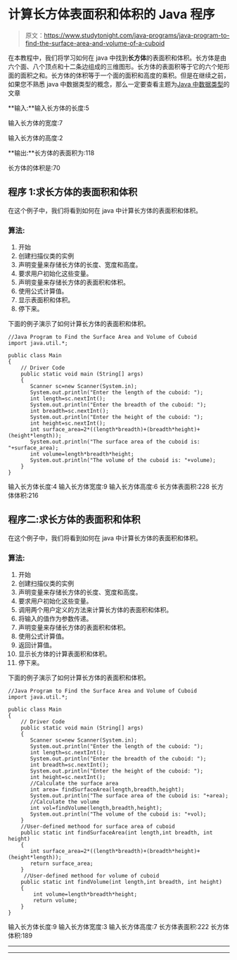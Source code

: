 # 计算长方体表面积和体积的 Java 程序

> 原文：<https://www.studytonight.com/java-programs/java-program-to-find-the-surface-area-and-volume-of-a-cuboid>

在本教程中，我们将学习如何在 java 中找到**长方体**的表面积和体积。长方体是由六个面、八个顶点和十二条边组成的三维图形。长方体的表面积等于它的六个矩形面的面积之和。长方体的体积等于一个面的面积和高度的乘积。但是在继续之前，如果您不熟悉 java 中数据类型的概念，那么一定要查看主题为[Java 中数据类型](https://www.studytonight.com/java/datatypes-and-identifier.php)的文章

**输入:**输入长方体的长度:5

输入长方体的宽度:7

输入长方体的高度:2

**输出:**长方体的表面积为:118

长方体的体积是:70

## 程序 1:求长方体的表面积和体积

在这个例子中，我们将看到如何在 java 中计算长方体的表面积和体积。

### 算法:

1.  开始
2.  创建扫描仪类的实例
3.  声明变量来存储长方体的长度、宽度和高度。
4.  要求用户初始化这些变量。
5.  声明变量来存储长方体的表面积和体积。
6.  使用公式计算值。
7.  显示表面积和体积。
8.  停下来。

下面的例子演示了如何计算长方体的表面积和体积。

```
//Java Program to Find the Surface Area and Volume of Cuboid
import java.util.*;

public class Main 
{
    // Driver Code
    public static void main (String[] args)
    {
       Scanner sc=new Scanner(System.in);
       System.out.println("Enter the length of the cuboid: ");
       int length=sc.nextInt();
       System.out.println("Enter the breadth of the cuboid: ");
       int breadth=sc.nextInt();
       System.out.println("Enter the height of the cuboid: ");
       int height=sc.nextInt();
       int surface_area=2*((length*breadth)+(breadth*height)+(height*length));
       System.out.println("The surface area of the cuboid is: "+surface_area);
       int volume=length*breadth*height;
       System.out.println("The volume of the cuboid is: "+volume);
    }
}
```

输入长方体长度:4
输入长方体宽度:9
输入长方体高度:6
长方体表面积:228
长方体体积:216

## 程序二:求长方体的表面积和体积

在这个例子中，我们将看到如何在 java 中计算长方体的表面积和体积。

### 算法:

1.  开始
2.  创建扫描仪类的实例
3.  声明变量来存储长方体的长度、宽度和高度。
4.  要求用户初始化这些变量。
5.  调用两个用户定义的方法来计算长方体的表面积和体积。
6.  将输入的值作为参数传递。
7.  声明变量来存储长方体的表面积和体积。
8.  使用公式计算值。
9.  返回计算值。
10.  显示长方体的计算表面积和体积。
11.  停下来。

下面的例子演示了如何计算长方体的表面积和体积。

```
//Java Program to Find the Surface Area and Volume of Cuboid
import java.util.*;

public class Main 
{
    // Driver Code
    public static void main (String[] args)
    {
       Scanner sc=new Scanner(System.in);
       System.out.println("Enter the length of the cuboid: ");
       int length=sc.nextInt();
       System.out.println("Enter the breadth of the cuboid: ");
       int breadth=sc.nextInt();
       System.out.println("Enter the height of the cuboid: ");
       int height=sc.nextInt();
       //Calculate the surface area
       int area= findSurfaceArea(length,breadth,height);
       System.out.println("The surface area of the cuboid is: "+area);
       //Calculate the volume
       int vol=findVolume(length,breadth,height);
       System.out.println("The volume of the cuboid is: "+vol);
    }
    //User-defined methood for surface area of cuboid
    public static int findSurfaceArea(int length,int breadth, int height)
    {
       int surface_area=2*((length*breadth)+(breadth*height)+(height*length));
       return surface_area;
    }
     //User-defined methood for volume of cuboid
    public static int findVolume(int length,int breadth, int height)
    {
        int volume=length*breadth*height;
        return volume;
    }
}
```

输入长方体长度:9
输入长方体宽度:3
输入长方体高度:7
长方体表面积:222
长方体体积:189

* * *

* * *